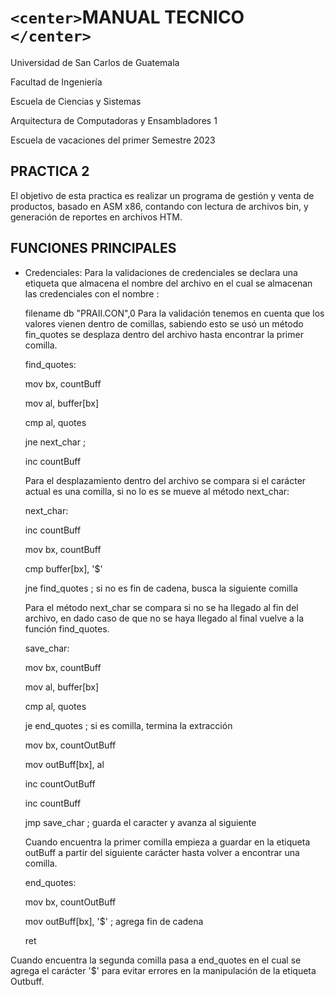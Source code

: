 # `<center>`**MANUAL TECNICO** `</center>`

Universidad de San Carlos de Guatemala

Facultad de Ingeniería

Escuela de Ciencias y Sistemas

Arquitectura de Computadoras y Ensambladores 1

Escuela de vacaciones del primer Semestre 2023

## PRACTICA 2

El objetivo de esta practica es realizar un programa de gestión y venta de productos, basado en ASM x86, contando con lectura de archivos bin, y generación de reportes en archivos HTM.

## FUNCIONES PRINCIPALES

- Credenciales:
  Para la validaciones de credenciales se declara una etiqueta que almacena el                     nombre del archivo en el cual se almacenan las credenciales con el nombre :

  filename  db  "PRAII.CON",0
  Para la validación tenemos en cuenta que los valores vienen dentro de comillas, sabiendo esto se usó un método fin_quotes se desplaza dentro del archivo hasta encontrar la primer comilla.

  find_quotes:

  mov bx, countBuff

  mov al, buffer[bx]

  cmp al, quotes

  jne next_char  ;

  inc countBuff

  Para el desplazamiento dentro del archivo se compara si el carácter actual es una comilla, si no lo es se mueve al método next_char:

  next_char:

  inc countBuff

  mov bx, countBuff

  cmp buffer[bx], '$'

  jne find_quotes  ; si no es fin de cadena, busca la siguiente comilla

  Para el método next_char se compara si no se ha llegado al fin del archivo, en dado caso de que no se haya llegado al final vuelve a la función find_quotes.

  save_char:

  mov bx, countBuff

  mov al, buffer[bx]

  cmp al, quotes

  je end_quotes  ; si es comilla, termina la extracción

  mov bx, countOutBuff

  mov outBuff[bx], al

  inc countOutBuff

  inc countBuff

  jmp save_char  ; guarda el caracter y avanza al siguiente

  Cuando encuentra la primer comilla empieza a guardar en la etiqueta outBuff a partir del siguiente carácter hasta volver a encontrar una comilla.

  end_quotes:

  mov bx, countOutBuff

  mov outBuff[bx], '$'  ; agrega fin de cadena

  ret

Cuando encuentra la segunda comilla pasa a end_quotes en el cual se agrega el carácter '$' para evitar errores en la manipulación de la etiqueta Outbuff.
